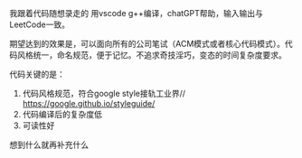 我跟着代码随想录走的
用vscode g++编译，chatGPT帮助，输入输出与LeetCode一致。

期望达到的效果是，可以面向所有的公司笔试（ACM模式或者核心代码模式）。代码风格统一，命名规范，便于记忆。不追求奇技淫巧，变态的时间复杂度要求。

代码关键的是：
1. 代码风格规范，符合google style接轨工业界// https://google.github.io/styleguide/
2. 代码编译后的复杂度低
3. 可读性好

想到什么就再补充什么
